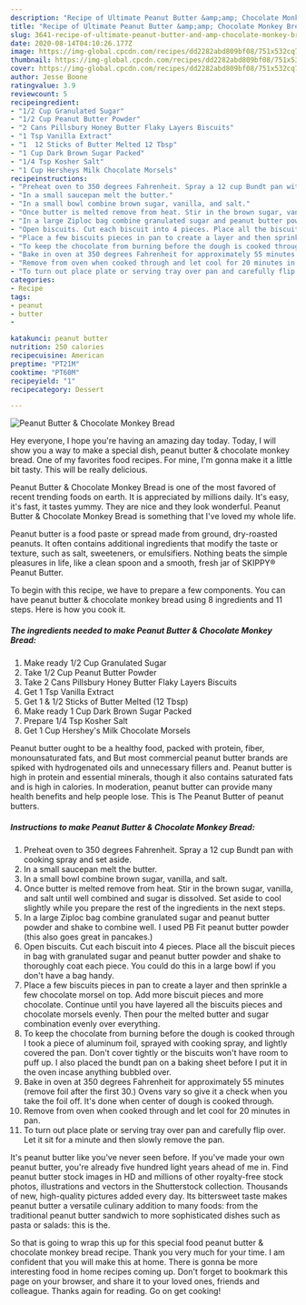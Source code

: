 ```yaml
---
description: "Recipe of Ultimate Peanut Butter &amp;amp; Chocolate Monkey Bread"
title: "Recipe of Ultimate Peanut Butter &amp;amp; Chocolate Monkey Bread"
slug: 3641-recipe-of-ultimate-peanut-butter-and-amp-chocolate-monkey-bread
date: 2020-08-14T04:10:26.177Z
image: https://img-global.cpcdn.com/recipes/dd2282abd809bf08/751x532cq70/peanut-butter-chocolate-monkey-bread-recipe-main-photo.jpg
thumbnail: https://img-global.cpcdn.com/recipes/dd2282abd809bf08/751x532cq70/peanut-butter-chocolate-monkey-bread-recipe-main-photo.jpg
cover: https://img-global.cpcdn.com/recipes/dd2282abd809bf08/751x532cq70/peanut-butter-chocolate-monkey-bread-recipe-main-photo.jpg
author: Jesse Boone
ratingvalue: 3.9
reviewcount: 5
recipeingredient:
- "1/2 Cup Granulated Sugar"
- "1/2 Cup Peanut Butter Powder"
- "2 Cans Pillsbury Honey Butter Flaky Layers Biscuits"
- "1 Tsp Vanilla Extract"
- "1  12 Sticks of Butter Melted 12 Tbsp"
- "1 Cup Dark Brown Sugar Packed"
- "1/4 Tsp Kosher Salt"
- "1 Cup Hersheys Milk Chocolate Morsels"
recipeinstructions:
- "Preheat oven to 350 degrees Fahrenheit. Spray a 12 cup Bundt pan with cooking spray and set aside."
- "In a small saucepan melt the butter."
- "In a small bowl combine brown sugar, vanilla, and salt."
- "Once butter is melted remove from heat. Stir in the brown sugar, vanilla, and salt until well combined and sugar is dissolved. Set aside to cool slightly while you prepare the rest of the ingredients in the next steps."
- "In a large Ziploc bag combine granulated sugar and peanut butter powder and shake to combine well. I used PB Fit peanut butter powder (this also goes great in pancakes.)"
- "Open biscuits. Cut each biscuit into 4 pieces. Place all the biscuit pieces in bag with granulated sugar and peanut butter powder and shake to thoroughly coat each piece. You could do this in a large bowl if you don&#39;t have a bag handy."
- "Place a few biscuits pieces in pan to create a layer and then sprinkle a few chocolate morsel on top. Add more biscuit pieces and more chocolate. Continue until you have layered all the biscuits pieces and chocolate morsels evenly. Then pour the melted butter and sugar combination evenly over everything."
- "To keep the chocolate from burning before the dough is cooked through I took a piece of aluminum foil, sprayed with cooking spray, and lightly covered the pan. Don&#39;t cover tightly or the biscuits won&#39;t have room to puff up. I also placed the bundt pan on a baking sheet before I put it in the oven incase anything bubbled over."
- "Bake in oven at 350 degrees Fahrenheit for approximately 55 minutes (remove foil after the first 30.) Ovens vary so give it a check when you take the foil off. It&#39;s done when center of dough is cooked through."
- "Remove from oven when cooked through and let cool for 20 minutes in pan."
- "To turn out place plate or serving tray over pan and carefully flip over. Let it sit for a minute and then slowly remove the pan."
categories:
- Recipe
tags:
- peanut
- butter
- 

katakunci: peanut butter  
nutrition: 250 calories
recipecuisine: American
preptime: "PT21M"
cooktime: "PT60M"
recipeyield: "1"
recipecategory: Dessert

---
```



![Peanut Butter &amp; Chocolate Monkey Bread](https://img-global.cpcdn.com/recipes/dd2282abd809bf08/751x532cq70/peanut-butter-chocolate-monkey-bread-recipe-main-photo.jpg)

Hey everyone, I hope you're having an amazing day today. Today, I will show you a way to make a special dish, peanut butter &amp; chocolate monkey bread. One of my favorites food recipes. For mine, I'm gonna make it a little bit tasty. This will be really delicious.

Peanut Butter &amp; Chocolate Monkey Bread is one of the most favored of recent trending foods on earth. It is appreciated by millions daily. It's easy, it's fast, it tastes yummy. They are nice and they look wonderful. Peanut Butter &amp; Chocolate Monkey Bread is something that I've loved my whole life.

Peanut butter is a food paste or spread made from ground, dry-roasted peanuts. It often contains additional ingredients that modify the taste or texture, such as salt, sweeteners, or emulsifiers. Nothing beats the simple pleasures in life, like a clean spoon and a smooth, fresh jar of SKIPPY® Peanut Butter.


To begin with this recipe, we have to prepare a few components. You can have peanut butter &amp; chocolate monkey bread using 8 ingredients and 11 steps. Here is how you cook it.

<!--inarticleads1-->

##### The ingredients needed to make Peanut Butter &amp; Chocolate Monkey Bread:

1. Make ready 1/2 Cup Granulated Sugar
1. Take 1/2 Cup Peanut Butter Powder
1. Take 2 Cans Pillsbury Honey Butter Flaky Layers Biscuits
1. Get 1 Tsp Vanilla Extract
1. Get 1 &amp; 1/2 Sticks of Butter Melted (12 Tbsp)
1. Make ready 1 Cup Dark Brown Sugar Packed
1. Prepare 1/4 Tsp Kosher Salt
1. Get 1 Cup Hershey&#39;s Milk Chocolate Morsels


Peanut butter ought to be a healthy food, packed with protein, fiber, monounsaturated fats, and But most commercial peanut butter brands are spiked with hydrogenated oils and unnecessary fillers and. Peanut butter is high in protein and essential minerals, though it also contains saturated fats and is high in calories. In moderation, peanut butter can provide many health benefits and help people lose. This is The Peanut Butter of peanut butters. 

<!--inarticleads2-->

##### Instructions to make Peanut Butter &amp; Chocolate Monkey Bread:

1. Preheat oven to 350 degrees Fahrenheit. Spray a 12 cup Bundt pan with cooking spray and set aside.
1. In a small saucepan melt the butter.
1. In a small bowl combine brown sugar, vanilla, and salt.
1. Once butter is melted remove from heat. Stir in the brown sugar, vanilla, and salt until well combined and sugar is dissolved. Set aside to cool slightly while you prepare the rest of the ingredients in the next steps.
1. In a large Ziploc bag combine granulated sugar and peanut butter powder and shake to combine well. I used PB Fit peanut butter powder (this also goes great in pancakes.)
1. Open biscuits. Cut each biscuit into 4 pieces. Place all the biscuit pieces in bag with granulated sugar and peanut butter powder and shake to thoroughly coat each piece. You could do this in a large bowl if you don&#39;t have a bag handy.
1. Place a few biscuits pieces in pan to create a layer and then sprinkle a few chocolate morsel on top. Add more biscuit pieces and more chocolate. Continue until you have layered all the biscuits pieces and chocolate morsels evenly. Then pour the melted butter and sugar combination evenly over everything.
1. To keep the chocolate from burning before the dough is cooked through I took a piece of aluminum foil, sprayed with cooking spray, and lightly covered the pan. Don&#39;t cover tightly or the biscuits won&#39;t have room to puff up. I also placed the bundt pan on a baking sheet before I put it in the oven incase anything bubbled over.
1. Bake in oven at 350 degrees Fahrenheit for approximately 55 minutes (remove foil after the first 30.) Ovens vary so give it a check when you take the foil off. It&#39;s done when center of dough is cooked through.
1. Remove from oven when cooked through and let cool for 20 minutes in pan.
1. To turn out place plate or serving tray over pan and carefully flip over. Let it sit for a minute and then slowly remove the pan.


It&#39;s peanut butter like you&#39;ve never seen before. If you&#39;ve made your own peanut butter, you&#39;re already five hundred light years ahead of me in. Find peanut butter stock images in HD and millions of other royalty-free stock photos, illustrations and vectors in the Shutterstock collection. Thousands of new, high-quality pictures added every day. Its bittersweet taste makes peanut butter a versatile culinary addition to many foods: from the traditional peanut butter sandwich to more sophisticated dishes such as pasta or salads: this is the. 

So that is going to wrap this up for this special food peanut butter &amp; chocolate monkey bread recipe. Thank you very much for your time. I am confident that you will make this at home. There is gonna be more interesting food in home recipes coming up. Don't forget to bookmark this page on your browser, and share it to your loved ones, friends and colleague. Thanks again for reading. Go on get cooking!
